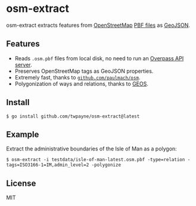 # osm-extract

osm-extract extracts features from
[OpenStreetMap](https://www.openstreetmap.org/) [PBF
files](https://wiki.openstreetmap.org/wiki/PBF_Format) as
[GeoJSON](https://geojson.org/).

## Features

* Reads `.osm.pbf` files from local disk, no need to run an [Overpass API
  server](https://wiki.openstreetmap.org/wiki/Overpass_API).
* Preserves OpenStreetMap tags as GeoJSON properties.
* Extremely fast, thanks to
  [`github.com/paulmach/osm`](https://github.com/paulmach/osm/).
* Polygonization of ways and relations, thanks to [GEOS](https://libgeos.org).

## Install

```console
$ go install github.com/twpayne/osm-extract@latest
```

## Example

Extract the administrative boundaries of the Isle of Man as a polygon:

```console
$ osm-extract -i testdata/isle-of-man-latest.osm.pbf -type=relation -tags=ISO3166-1=IM,admin_level=2 -polygonize
```

## License

MIT